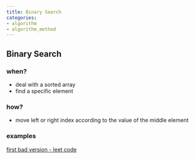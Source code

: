 ```yaml
---
title: Binary Search
categories:
- algorithm
- algorithm_method
---
```


## Binary Search
### when?
- deal with a sorted array
- find a specific element

### how?
- move left or right index according to the value of the middle element

### examples
[first bad version - leet code](https://ko-door.github.io/algorithm/2022/01/03/first-bad-version.html)
